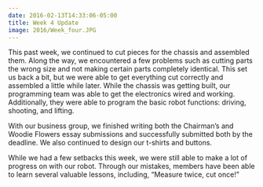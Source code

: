 ```yaml
---
date: 2016-02-13T14:33:06-05:00
title: Week 4 Update
image: 2016/Week_four.JPG
---
```


This past week, we continued to cut pieces for the chassis and assembled them. Along the way, we encountered a few problems such as cutting parts the wrong size and not making certain parts completely identical. This set us back a bit, but we were able to get everything cut correctly and assembled a little while later. While the chassis was getting built, our programming team was able to get the electronics wired and working. Additionally, they were able to program the basic robot functions: driving, shooting, and lifting. 

With our business group, we finished writing both the Chairman’s and Woodie Flowers essay submissions and successfully submitted both by the deadline. We also continued to design our t-shirts and buttons. 

While we had a few setbacks this week, we were still able to make a lot of progress on with our robot. Through our mistakes, members have been able to learn several valuable lessons, including, “Measure twice, cut once!”
